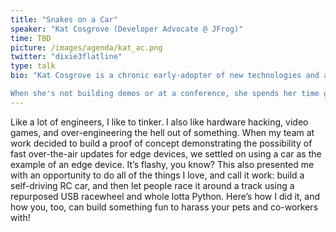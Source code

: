 ```yaml
---
title: "Snakes on a Car"
speaker: "Kat Cosgrove (Developer Advocate @ JFrog)"
time: TBD
picture: /images/agenda/kat_ac.png
twitter: "dixie3flatline"
type: talk
bio: "Kat Cosgrove is a chronic early-adopter of new technologies and a real-life cyborg. Her professional engineering background is in web development, IoT, and programming education, but today she's a Developer Advocate for JFrog. She loves finding creative solutions for hard problems, especially if they're a little hacky.

When she's not building demos or at a conference, she spends her time gaming, watching e-sports, and working on useless but entertaining side-projects. She also volunteers with area non-profits geared towards getting more women and other underrepresented minorities into tech."
---
```


Like a lot of engineers, I like to tinker. I also like hardware hacking, video games, and over-engineering the hell out of something. When my team at work decided to build a proof of concept demonstrating the possibility of fast over-the-air updates for edge devices, we settled on using a car as the example of an edge device. It’s flashy, you know? This also presented me with an opportunity to do all of the things I love, and call it work: build a self-driving RC car, and then let people race it around a track using a repurposed USB racewheel and whole lotta Python. Here’s how I did it, and how you, too, can build something fun to harass your pets and co-workers with!
